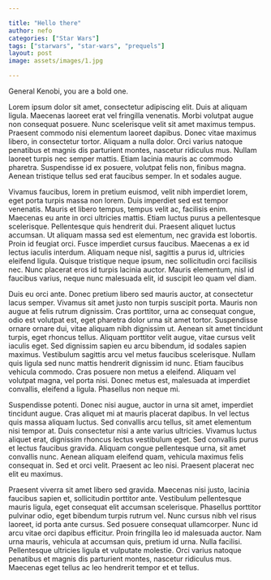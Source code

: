 ```yaml
---

title: "Hello there"
author: nefo
categories: ["Star Wars"]
tags: ["starwars", "star-wars", "prequels"]
layout: post
image: assets/images/1.jpg

---
```


General Kenobi, you are a bold one.

Lorem ipsum dolor sit amet, consectetur adipiscing elit. Duis at aliquam ligula. Maecenas laoreet erat vel fringilla venenatis. Morbi volutpat augue non consequat posuere. Nunc scelerisque velit sit amet maximus tempus. Praesent commodo nisi elementum laoreet dapibus. Donec vitae maximus libero, in consectetur tortor. Aliquam a nulla dolor. Orci varius natoque penatibus et magnis dis parturient montes, nascetur ridiculus mus. Nullam laoreet turpis nec semper mattis. Etiam lacinia mauris ac commodo pharetra. Suspendisse id ex posuere, volutpat felis non, finibus magna. Aenean tristique tellus sed erat faucibus semper. In et sodales augue.

Vivamus faucibus, lorem in pretium euismod, velit nibh imperdiet lorem, eget porta turpis massa non lorem. Duis imperdiet sed est tempor venenatis. Mauris et libero tempus, tempus velit ac, facilisis enim. Maecenas eu ante in orci ultricies mattis. Etiam luctus purus a pellentesque scelerisque. Pellentesque quis hendrerit dui. Praesent aliquet luctus accumsan. Ut aliquam massa sed est elementum, nec gravida est lobortis. Proin id feugiat orci. Fusce imperdiet cursus faucibus. Maecenas a ex id lectus iaculis interdum. Aliquam neque nisl, sagittis a purus id, ultricies eleifend ligula. Quisque tristique neque ipsum, nec sollicitudin orci facilisis nec. Nunc placerat eros id turpis lacinia auctor. Mauris elementum, nisl id faucibus varius, neque nunc malesuada elit, id suscipit leo quam vel diam.

Duis eu orci ante. Donec pretium libero sed mauris auctor, at consectetur lacus semper. Vivamus sit amet justo non turpis suscipit porta. Mauris non augue at felis rutrum dignissim. Cras porttitor, urna ac consequat congue, odio est volutpat est, eget pharetra dolor urna sit amet tortor. Suspendisse ornare ornare dui, vitae aliquam nibh dignissim ut. Aenean sit amet tincidunt turpis, eget rhoncus tellus. Aliquam porttitor velit augue, vitae cursus velit iaculis eget. Sed dignissim sapien eu arcu bibendum, id sodales sapien maximus. Vestibulum sagittis arcu vel metus faucibus scelerisque. Nullam quis ligula sed nunc mattis hendrerit dignissim id nunc. Etiam faucibus vehicula commodo. Cras posuere non metus a eleifend. Aliquam vel volutpat magna, vel porta nisi. Donec metus est, malesuada at imperdiet convallis, eleifend a ligula. Phasellus non neque mi.

Suspendisse potenti. Donec nisi augue, auctor in urna sit amet, imperdiet tincidunt augue. Cras aliquet mi at mauris placerat dapibus. In vel lectus quis massa aliquam luctus. Sed convallis arcu tellus, sit amet elementum nisi tempor at. Duis consectetur nisi a ante varius ultricies. Vivamus luctus aliquet erat, dignissim rhoncus lectus vestibulum eget. Sed convallis purus et lectus faucibus gravida. Aliquam congue pellentesque urna, sit amet convallis nunc. Aenean aliquam eleifend quam, vehicula maximus felis consequat in. Sed et orci velit. Praesent ac leo nisi. Praesent placerat nec elit eu maximus.

Praesent viverra sit amet libero sed gravida. Maecenas nisi justo, lacinia faucibus sapien et, sollicitudin porttitor ante. Vestibulum pellentesque mauris ligula, eget consequat elit accumsan scelerisque. Phasellus porttitor pulvinar odio, eget bibendum turpis rutrum vel. Nunc cursus nibh vel risus laoreet, id porta ante cursus. Sed posuere consequat ullamcorper. Nunc id arcu vitae orci dapibus efficitur. Proin fringilla leo id malesuada auctor. Nam urna mauris, vehicula at accumsan quis, pretium id urna. Nulla facilisi. Pellentesque ultricies ligula et vulputate molestie. Orci varius natoque penatibus et magnis dis parturient montes, nascetur ridiculus mus. Maecenas eget tellus ac leo hendrerit tempor et et tellus.

